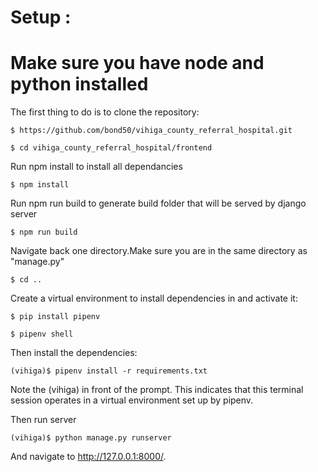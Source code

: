 # Setup : 

# Make sure you have node and python installed 

The first thing to do is to clone the repository:

	$ https://github.com/bond50/vihiga_county_referral_hospital.git

	$ cd vihiga_county_referral_hospital/frontend
	
Run npm install to install all dependancies

	$ npm install

Run npm run build to generate build folder that will be served by django server

	$ npm run build
	
Navigate back one directory.Make sure you are in the same directory as "manage.py"
	
	$ cd ..

Create a virtual environment to install dependencies in and activate it:

	$ pip install pipenv
	
	$ pipenv shell
	
Then install the dependencies:

	(vihiga)$ pipenv install -r requirements.txt
	
Note the (vihiga) in front of the prompt. This indicates that this terminal session operates in a virtual environment set up by pipenv.
	
Then run server
	
	(vihiga)$ python manage.py runserver
	
And navigate to http://127.0.0.1:8000/.



	
	





